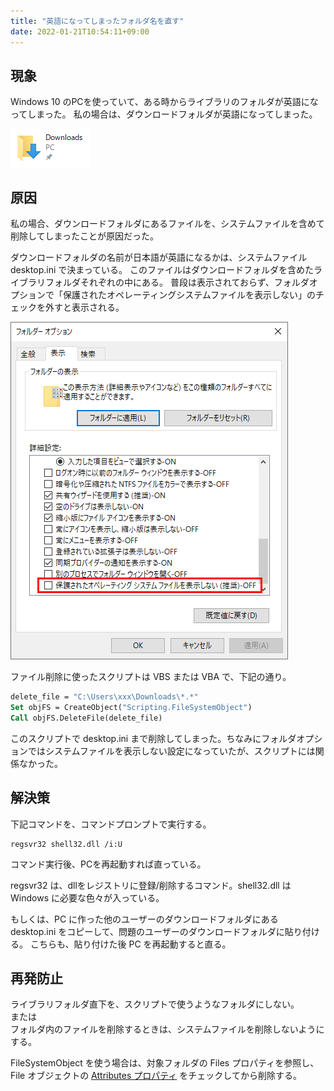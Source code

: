 ```yaml
---
title: "英語になってしまったフォルダ名を直す"
date: 2022-01-21T10:54:11+09:00
---
```


## 現象
Windows 10 のPCを使っていて、ある時からライブラリのフォルダが英語になってしまった。
私の場合は、ダウンロードフォルダが英語になってしまった。

![](2022-01-21-10-55-29.png)

## 原因
私の場合、ダウンロードフォルダにあるファイルを、システムファイルを含めて削除してしまったことが原因だった。

ダウンロードフォルダの名前が日本語が英語になるかは、システムファイル desktop.ini で決まっている。
このファイルはダウンロードフォルダを含めたライブラリフォルダそれぞれの中にある。
普段は表示されておらず、フォルダオプションで「保護されたオペレーティングシステムファイルを表示しない」のチェックを外すと表示される。

![](2022-01-21-11-02-47.png)

ファイル削除に使ったスクリプトは VBS または VBA で、下記の通り。

```vb
delete_file = "C:\Users\xxx\Downloads\*.*"
Set objFS = CreateObject("Scripting.FileSystemObject")
Call objFS.DeleteFile(delete_file)
```

このスクリプトで desktop.ini まで削除してしまった。ちなみにフォルダオプションではシステムファイルを表示しない設定になっていたが、スクリプトには関係なかった。

## 解決策
下記コマンドを、コマンドプロンプトで実行する。

    regsvr32 shell32.dll /i:U

コマンド実行後、PCを再起動すれば直っている。

regsvr32 は、dllをレジストリに登録/削除するコマンド。shell32.dll は Windows に必要な色々が入っている。

もしくは、PC に作った他のユーザーのダウンロードフォルダにある desktop.ini をコピーして、問題のユーザーのダウンロードフォルダに貼り付ける。
こちらも、貼り付けた後 PC を再起動すると直る。

## 再発防止
ライブラリフォルダ直下を、スクリプトで使うようなフォルダにしない。  
または  
フォルダ内のファイルを削除するときは、システムファイルを削除しないようにする。

FileSystemObject を使う場合は、対象フォルダの Files プロパティを参照し、File オブジェクトの [Attributes プロパティ](https://docs.microsoft.com/en-us/office/vba/language/reference/user-interface-help/attributes-property) をチェックしてから削除する。
